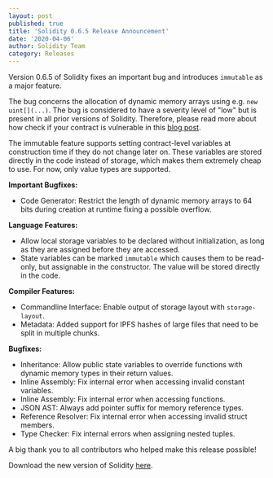 ```yaml
---
layout: post
published: true
title: 'Solidity 0.6.5 Release Announcement'
date: '2020-04-06'
author: Solidity Team
category: Releases
---
```


Version 0.6.5 of Solidity fixes an important bug and introduces ``immutable`` as a major feature.

The bug concerns the allocation of dynamic memory arrays using e.g. `new uint[](...)`. The bug is considered to have a severity level of "low" but is present in all prior versions of Solidity. Therefore, please read more about how check if your contract is vulnerable in this [blog post](https://blog.soliditylang.org/2020/04/06/memory-creation-overflow-bug/).

The immutable feature supports setting contract-level variables at construction time if they do not change later on. These variables are stored directly in the code instead of storage, which makes them extremely cheap to use. For now, only value types are supported.

**Important Bugfixes:**
 * Code Generator: Restrict the length of dynamic memory arrays to 64 bits during creation at runtime fixing a possible overflow.


**Language Features:**
 * Allow local storage variables to be declared without initialization, as long as they are assigned before they are accessed.
 * State variables can be marked ``immutable`` which causes them to be read-only, but assignable in the constructor. The value will be stored directly in the code.


**Compiler Features:**
 * Commandline Interface: Enable output of storage layout with `storage-layout`.
 * Metadata: Added support for IPFS hashes of large files that need to be split in multiple chunks.


**Bugfixes:**
 * Inheritance: Allow public state variables to override functions with dynamic memory types in their return values.
 * Inline Assembly: Fix internal error when accessing invalid constant variables.
 * Inline Assembly: Fix internal error when accessing functions.
 * JSON AST: Always add pointer suffix for memory reference types.
 * Reference Resolver: Fix internal error when accessing invalid struct members.
 * Type Checker: Fix internal errors when assigning nested tuples.






A big thank you to all contributors who helped make this release possible!

Download the new version of Solidity [here](https://github.com/ethereum/solidity/releases/tag/v0.6.5).
  